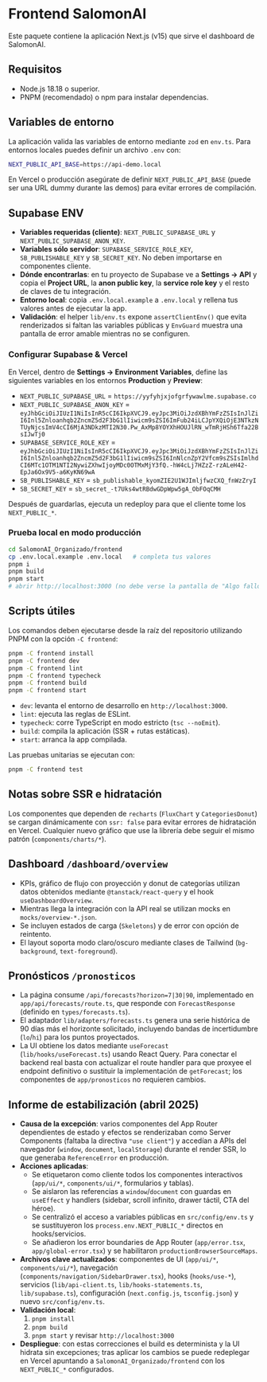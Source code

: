 # Frontend SalomonAI

Este paquete contiene la aplicación Next.js (v15) que sirve el dashboard de SalomonAI.

## Requisitos

- Node.js 18.18 o superior.
- PNPM (recomendado) o npm para instalar dependencias.

## Variables de entorno

La aplicación valida las variables de entorno mediante `zod` en `env.ts`. Para entornos locales puedes definir un archivo `.env` con:

```bash
NEXT_PUBLIC_API_BASE=https://api-demo.local
```

En Vercel o producción asegúrate de definir `NEXT_PUBLIC_API_BASE` (puede ser una URL dummy durante las demos) para evitar errores de compilación.

## Supabase ENV

- **Variables requeridas (cliente)**: `NEXT_PUBLIC_SUPABASE_URL` y `NEXT_PUBLIC_SUPABASE_ANON_KEY`.
- **Variables sólo servidor**: `SUPABASE_SERVICE_ROLE_KEY`, `SB_PUBLISHABLE_KEY` y `SB_SECRET_KEY`. No deben importarse en componentes cliente.
- **Dónde encontrarlas**: en tu proyecto de Supabase ve a **Settings → API** y copia el **Project URL**, la **anon public key**, la **service role key** y el resto de claves de tu integración.
- **Entorno local**: copia `.env.local.example` a `.env.local` y rellena tus valores antes de ejecutar la app.
- **Validación**: el helper `lib/env.ts` expone `assertClientEnv()` que evita renderizados si faltan las variables públicas y `EnvGuard` muestra una pantalla de error amable mientras no se configuren.

### Configurar Supabase & Vercel

En Vercel, dentro de **Settings → Environment Variables**, define las siguientes variables en los entornos **Production** y **Preview**:

- `NEXT_PUBLIC_SUPABASE_URL` = `https://yyfyhjxjofgrfywawlme.supabase.co`
- `NEXT_PUBLIC_SUPABASE_ANON_KEY` = `eyJhbGciOiJIUzI1NiIsInR5cCI6IkpXVCJ9.eyJpc3MiOiJzdXBhYmFzZSIsInJlZiI6Inl5Znloanhqb2ZncmZ5d2F3bG1lIiwicm9sZSI6ImFub24iLCJpYXQiOjE3NTkzNTUyNjcsImV4cCI6MjA3NDkzMTI2N30.Pw_AxMp8YOYXhHOUJlRN_wTmRjHSh6Tfa22BsIJwTj0`
- `SUPABASE_SERVICE_ROLE_KEY` = `eyJhbGciOiJIUzI1NiIsInR5cCI6IkpXVCJ9.eyJpc3MiOiJzdXBhYmFzZSIsInJlZiI6Inl5Znloanhqb2ZncmZ5d2F3bG1lIiwicm9sZSI6InNlcnZpY2Vfcm9sZSIsImlhdCI6MTc1OTM1NTI2NywiZXhwIjoyMDc0OTMxMjY3fQ.-hW4cLj7HZzZ-rzALeH42-EpJa6Ox9V5-a6KyKN69wA`
- `SB_PUBLISHABLE_KEY` = `sb_publishable_kyomZIE2U1WJImljfwzCXQ_fnWzZryI`
- `SB_SECRET_KEY` = `sb_secret_-t7Uks4wtRBdwGDpWpw5gA_ObFOqCMH`

Después de guardarlas, ejecuta un redeploy para que el cliente tome los `NEXT_PUBLIC_*`.

### Prueba local en modo producción

```bash
cd SalomonAI_Organizado/frontend
cp .env.local.example .env.local   # completa tus valores
pnpm i
pnpm build
pnpm start
# abrir http://localhost:3000 (no debe verse la pantalla de "Algo falló")
```

## Scripts útiles

Los comandos deben ejecutarse desde la raíz del repositorio utilizando PNPM con la opción `-C frontend`:

```bash
pnpm -C frontend install
pnpm -C frontend dev
pnpm -C frontend lint
pnpm -C frontend typecheck
pnpm -C frontend build
pnpm -C frontend start
```

- `dev`: levanta el entorno de desarrollo en `http://localhost:3000`.
- `lint`: ejecuta las reglas de ESLint.
- `typecheck`: corre TypeScript en modo estricto (`tsc --noEmit`).
- `build`: compila la aplicación (SSR + rutas estáticas).
- `start`: arranca la app compilada.

Las pruebas unitarias se ejecutan con:

```bash
pnpm -C frontend test
```

## Notas sobre SSR e hidratación

Los componentes que dependen de `recharts` (`FluxChart` y `CategoriesDonut`) se cargan dinámicamente con `ssr: false` para evitar errores de hidratación en Vercel. Cualquier nuevo gráfico que use la librería debe seguir el mismo patrón (`components/charts/*`).

## Dashboard `/dashboard/overview`

- KPIs, gráfico de flujo con proyección y donut de categorías utilizan datos obtenidos mediante `@tanstack/react-query` y el hook `useDashboardOverview`.
- Mientras llega la integración con la API real se utilizan mocks en `mocks/overview-*.json`.
- Se incluyen estados de carga (`Skeletons`) y de error con opción de reintento.
- El layout soporta modo claro/oscuro mediante clases de Tailwind (`bg-background`, `text-foreground`).

## Pronósticos `/pronosticos`

- La página consume `/api/forecasts?horizon=7|30|90`, implementado en `app/api/forecasts/route.ts`, que responde con `ForecastResponse` (definido en `types/forecasts.ts`).
- El adaptador `lib/adapters/forecasts.ts` genera una serie histórica de 90 días más el horizonte solicitado, incluyendo bandas de incertidumbre (`lo`/`hi`) para los puntos proyectados.
- La UI obtiene los datos mediante `useForecast` (`lib/hooks/useForecast.ts`) usando React Query. Para conectar el backend real basta con actualizar el route handler para que proxyee el endpoint definitivo o sustituir la implementación de `getForecast`; los componentes de `app/pronosticos` no requieren cambios.

## Informe de estabilización (abril 2025)

- **Causa de la excepción**: varios componentes del App Router dependientes de estado y efectos se renderizaban como Server Components (faltaba la directiva `"use client"`) y accedían a APIs del navegador (`window`, `document`, `localStorage`) durante el render SSR, lo que generaba `ReferenceError` en producción.
- **Acciones aplicadas**:
  - Se etiquetaron como cliente todos los componentes interactivos (`app/ui/*`, `components/ui/*`, formularios y tablas).
  - Se aislaron las referencias a `window`/`document` con guardas en `useEffect` y handlers (sidebar, scroll infinito, drawer táctil, CTA del héroe).
  - Se centralizó el acceso a variables públicas en `src/config/env.ts` y se sustituyeron los `process.env.NEXT_PUBLIC_*` directos en hooks/servicios.
  - Se añadieron los error boundaries de App Router (`app/error.tsx`, `app/global-error.tsx`) y se habilitaron `productionBrowserSourceMaps`.
- **Archivos clave actualizados**: componentes de UI (`app/ui/*`, `components/ui/*`), navegación (`components/navigation/SidebarDrawer.tsx`), hooks (`hooks/use-*`), servicios (`lib/api-client.ts`, `lib/hooks-statements.ts`, `lib/supabase.ts`), configuración (`next.config.js`, `tsconfig.json`) y nuevo `src/config/env.ts`.
- **Validación local**:
  1. `pnpm install`
  2. `pnpm build`
  3. `pnpm start` y revisar `http://localhost:3000`
- **Despliegue**: con estas correcciones el build es determinista y la UI hidrata sin excepciones; tras aplicar los cambios se puede redeplegar en Vercel apuntando a `SalomonAI_Organizado/frontend` con los `NEXT_PUBLIC_*` configurados.

